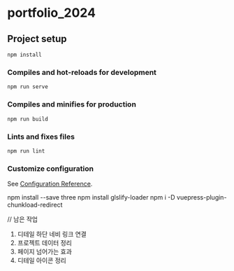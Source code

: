 # portfolio_2024

## Project setup
```
npm install
```

### Compiles and hot-reloads for development
```
npm run serve
```

### Compiles and minifies for production
```
npm run build
```

### Lints and fixes files
```
npm run lint
```

### Customize configuration
See [Configuration Reference](https://cli.vuejs.org/config/).

npm install --save three
npm install glslify-loader
npm i -D vuepress-plugin-chunkload-redirect

// 남은 작업
1. 디테일 하단 네비 링크 연결
2. 프로젝트 데이터 정리
3. 페이지 넘어가는 효과
4. 디테일 아이콘 정리